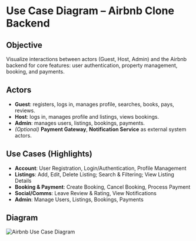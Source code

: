 # Use Case Diagram – Airbnb Clone Backend

## Objective
Visualize interactions between actors (Guest, Host, Admin) and the Airbnb backend for core features: user authentication, property management, booking, and payments.

## Actors
- **Guest**: registers, logs in, manages profile, searches, books, pays, reviews.
- **Host**: logs in, manages profile and listings, views bookings.
- **Admin**: manages users, listings, bookings, payments.
- *(Optional)* **Payment Gateway**, **Notification Service** as external system actors.

## Use Cases (Highlights)
- **Account**: User Registration, Login/Authentication, Profile Management
- **Listings**: Add, Edit, Delete Listing; Search & Filtering; View Listing Details
- **Booking & Payment**: Create Booking, Cancel Booking, Process Payment
- **Social/Comms**: Leave Review & Rating, View Notifications
- **Admin**: Manage Users, Listings, Bookings, Payments

## Diagram
![Airbnb Use Case Diagram](airbnb-use-case-diagram.png)
